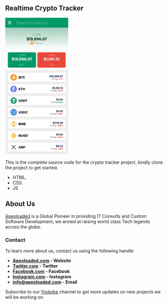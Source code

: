 ## Realtime Crypto Tracker
<p align="left">
<img src="./assets/screen.png" width="200">
</p>

This is the complete source code for the crypto tracker project, kindly clone the project to get started.

- HTML.
- CSS.
- JS

## About Us

[Apexloaded](https://apexloaded.com) is a Global Pioneer in providing IT Consults and Custom Software Development, we armed at raising world class Tech legends across the globe.

### Contact
To learn more about us, contact us using the following handle:

- **[Apexloaded.com](https://apexloaded.com/) - Website**
- **[Twitter.com](https://twitter.com/apexloaded) - Twitter**
- **[Facebook.com](https://facebook.com/apexloaded) - Facebook**
- **[Instagram.com](https://instagram.com/officialapexloaded) - Instagram**
- **[info@apexloaded.com](mailto:info@apexloaded.com) - Email**

Subscribe to our [Youtube](https://www.youtube.com/channel/UCs6rn-keO-4tZ0hWMXGzPvw) channel to get more updates on new projects we will be working on.